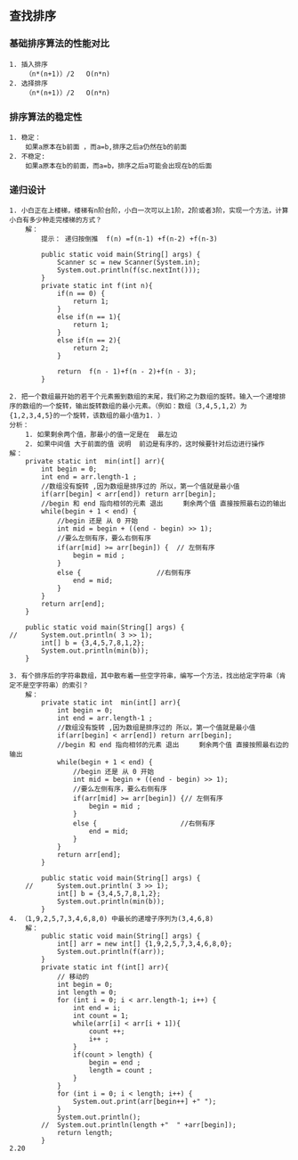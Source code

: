 ## 查找排序
### 基础排序算法的性能对比
	1. 插入排序
		（n*(n+1)）/2   O(n*n)
	2. 选择排序
		（n*(n+1)）/2   O(n*n)

### 排序算法的稳定性
	1. 稳定：
		如果a原本在b前面 ，而a=b,排序之后a仍然在b的前面
	2. 不稳定:
		如果a原本在b的前面，而a=b，排序之后a可能会出现在b的后面

### 递归设计
	1. 小白正在上楼梯，楼梯有n阶台阶，小白一次可以上1阶，2阶或者3阶，实现一个方法，计算小白有多少种走完楼梯的方式？
		解：
			提示： 递归按倒推  f(n) =f(n-1) +f(n-2) +f(n-3)
			
			public static void main(String[] args) {
	            Scanner sc = new Scanner(System.in);
	            System.out.println(f(sc.nextInt()));
	        }
	        private static int f(int n){
	            if(n == 0) {
	                return 1;
	            }
	            else if(n == 1){
	                return 1;
	            }
	            else if(n == 2){
	                return 2;
	            }
	
	            return  f(n - 1)+f(n - 2)+f(n - 3);
	        }
	
	2. 把一个数组最开始的若干个元素搬到数组的末尾，我们称之为数组的旋转。输入一个递增排序的数组的一个旋转，输出旋转数组的最小元素。（例如：数组（3,4,5,1,2）为{1,2,3,4,5}的一个旋转，该数组的最小值为1. ）
	分析：
		1. 如果剩余两个值，那最小的值一定是在  最左边
		2. 如果中间值 大于前面的值 说明  前边是有序的，这时候要针对后边进行操作
	解：
		private static int  min(int[] arr){
	        int begin = 0;
	        int end = arr.length-1 ;
	        //数组没有旋转 ,因为数组是排序过的 所以，第一个值就是最小值
	        if(arr[begin] < arr[end]) return arr[begin];
	        //begin 和 end 指向相邻的元素 退出     剩余两个值 直接按照最右边的输出
	        while(begin + 1 < end) {
	            //begin 还是 从 0 开始
	            int mid = begin + ((end - begin) >> 1);
	            //要么左侧有序，要么右侧有序
	            if(arr[mid] >= arr[begin]) {  // 左侧有序
	                begin = mid ;
	            }
	            else {                   //右侧有序   
	                end = mid;
	            }
	        }
	        return arr[end];
	    }
	
	    public static void main(String[] args) {
	//		System.out.println( 3 >> 1);
	        int[] b = {3,4,5,7,8,1,2};
	        System.out.println(min(b));
	    }
	    
	3. 有个排序后的字符串数组，其中散布着一些空字符串，编写一个方法，找出给定字符串（肯定不是空字符串）的索引？
		解：
			private static int  min(int[] arr){
	            int begin = 0;
	            int end = arr.length-1 ;
	            //数组没有旋转 ,因为数组是排序过的 所以，第一个值就是最小值
	            if(arr[begin] < arr[end]) return arr[begin];
	            //begin 和 end 指向相邻的元素 退出     剩余两个值 直接按照最右边的输出
	            while(begin + 1 < end) {
	                //begin 还是 从 0 开始
	                int mid = begin + ((end - begin) >> 1);
	                //要么左侧有序，要么右侧有序
	                if(arr[mid] >= arr[begin]) {// 左侧有序
	                    begin = mid ;
	                }
	                else {                     //右侧有序
	                    end = mid;
	                }
	            }
	            return arr[end];
	        }
	
	        public static void main(String[] args) {
	    //		System.out.println( 3 >> 1);
	            int[] b = {3,4,5,7,8,1,2};
	            System.out.println(min(b));
	        }
	4. （1,9,2,5,7,3,4,6,8,0) 中最长的递增子序列为(3,4,6,8)
		解：
			public static void main(String[] args) {
	            int[] arr = new int[] {1,9,2,5,7,3,4,6,8,0};
	            System.out.println(f(arr));
	        }
	        private static int f(int[] arr){
	            // 移动的
	            int begin = 0;
	            int length = 0;
	            for (int i = 0; i < arr.length-1; i++) {
	                int end = i;
	                int count = 1;
	                while(arr[i] < arr[i + 1]){
	                    count ++;
	                    i++ ;
	                }
	                if(count > length) {
	                    begin = end ;
	                    length = count ;
	                }
	            }
	            for (int i = 0; i < length; i++) {
	                System.out.print(arr[begin++] +" ");
	            }
	            System.out.println();
	        //	System.out.println(length +"  " +arr[begin]);
	            return length;
	        }
	2.20

​		  

